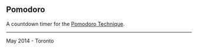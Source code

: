## Pomodoro

A countdown timer for the [Pomodoro Technique](http://en.wikipedia.org/wiki/Pomodoro_Technique).

-------------------
May 2014 - Toronto